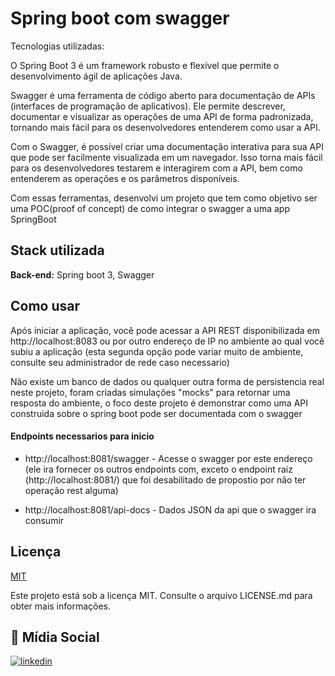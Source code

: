 
# Spring boot com swagger

Tecnologias utilizadas:

O Spring Boot 3 é um framework robusto e flexível que permite o desenvolvimento ágil de aplicações Java.

Swagger é uma ferramenta de código aberto para documentação de APIs (interfaces de programação de aplicativos). Ele permite descrever, documentar e visualizar as operações de uma API de forma padronizada, tornando mais fácil para os desenvolvedores entenderem como usar a API.

Com o Swagger, é possível criar uma documentação interativa para sua API que pode ser facilmente visualizada em um navegador. Isso torna mais fácil para os desenvolvedores testarem e interagirem com a API, bem como entenderem as operações e os parâmetros disponíveis.

Com essas ferramentas, desenvolvi um projeto que tem como objetivo ser uma POC(proof of concept) de como integrar o swagger a uma app SpringBoot




## Stack utilizada

**Back-end:** Spring boot 3, Swagger


## Como usar

Após iniciar a aplicação, você pode acessar a API REST disponibilizada em http://localhost:8083 ou por outro endereço de IP no ambiente ao qual você subiu a aplicação (esta segunda opção pode variar muito de ambiente, consulte seu administrador de rede caso necessario)

Não existe um banco de dados ou qualquer outra forma de persistencia real neste projeto, foram criadas simulações "mocks" para retornar uma resposta do ambiente, o foco deste projeto é demonstrar como uma API construida sobre o spring boot pode ser documentada com o swagger

#### Endpoints necessarios para inicio

* http://localhost:8081/swagger  - Acesse o swagger por este endereço (ele ira fornecer os outros endpoints com, exceto o endpoint raiz (http://localhost:8081/) que foi desabilitado de propostio por não ter operação rest alguma)


* http://localhost:8081/api-docs  - Dados JSON da api que o swagger ira consumir
## Licença

[MIT](https://choosealicense.com/licenses/mit/)

Este projeto está sob a licença MIT. Consulte o arquivo LICENSE.md para obter mais informações.


## 🔗 Mídia Social

[![linkedin](https://img.shields.io/badge/linkedin-0A66C2?style=for-the-badge&logo=linkedin&logoColor=white)](https://www.linkedin.com/in/brunomgsouza/)





